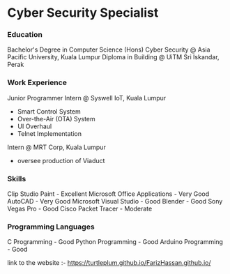 # Cyber Security Specialist 

### Education
Bachelor's Degree in Computer Science (Hons) Cyber Security @ Asia Pacific University, Kuala Lumpur
Diploma in Building @ UiTM Sri Iskandar, Perak

### Work Experience
Junior Programmer Intern @ Syswell IoT, Kuala Lumpur
- Smart Control System
- Over-the-Air (OTA) System
- UI Overhaul
- Telnet Implementation

Intern @ MRT Corp, Kuala Lumpur
- oversee production of Viaduct

### Skills
Clip Studio Paint - Excellent
Microsoft Office Applications - Very Good
AutoCAD - Very Good
Microsoft Visual Studio - Good
Blender - Good
Sony Vegas Pro - Good
Cisco Packet Tracer - Moderate

### Programming Languages
C Programming - Good
Python Programming - Good
Arduino Programming - Good

link to the website :-
https://turtleplum.github.io/FarizHassan.github.io/
